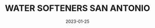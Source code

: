 ---
component: "service1_banner"
date: "2023-01-25"
title: WATER SOFTENERS SAN ANTONIO
text: San Antonio Water Softener Systems Installation, Service and Repair. Home Water Softeners in San Antonio. 
textColor: white
featuredImage: ../../../images/service_banner.webp
---